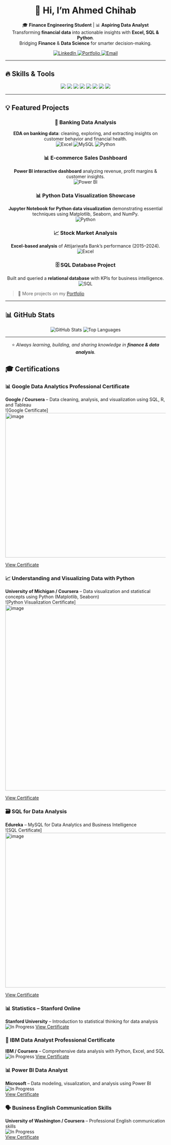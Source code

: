 <!-- ========================= -->
<!--  Ahmed Chihab GitHub README -->
<!-- ========================= -->

<div align="center">
  <h1>👋 Hi, I’m Ahmed Chihab</h1>
  <p>
    🎓 <b>Finance Engineering Student</b> | 📊 <b>Aspiring Data Analyst</b><br>
    Transforming <b>financial data</b> into actionable insights with <b>Excel, SQL & Python</b>.<br>
    Bridging <b>Finance</b> & <b>Data Science</b> for smarter decision-making.
  </p>
  
  <p>
    <a href="https://www.linkedin.com/in/ahmed-chihab-96a849337/">
      <img src="https://img.shields.io/badge/LinkedIn-blue?style=for-the-badge&logo=linkedin&logoColor=white" alt="LinkedIn"/>
    </a>
    <a href="https://www.datascienceportfol.io/ahmedchihab">
      <img src="https://img.shields.io/badge/Portfolio-orange?style=for-the-badge&logo=about.me&logoColor=white" alt="Portfolio"/>
    </a>
    <a href="mailto:ahmed.chihab@uit.ac.ma">
      <img src="https://img.shields.io/badge/Email-red?style=for-the-badge&logo=gmail&logoColor=white" alt="Email"/>
    </a>
  </p>
</div>

---

## 🔥 Skills & Tools

<div align="center">
  <img src="https://img.shields.io/badge/Python-3776AB?style=for-the-badge&logo=python&logoColor=white"/>
  <img src="https://img.shields.io/badge/SQL-4479A1?style=for-the-badge&logo=mysql&logoColor=white"/>
  <img src="https://img.shields.io/badge/Excel-217346?style=for-the-badge&logo=microsoft-excel&logoColor=white"/>
  <img src="https://img.shields.io/badge/PowerBI-F2C811?style=for-the-badge&logo=microsoft-power-bi&logoColor=black"/>
  <img src="https://img.shields.io/badge/Pandas-150458?style=for-the-badge&logo=pandas&logoColor=white"/>
  <img src="https://img.shields.io/badge/Numpy-013243?style=for-the-badge&logo=numpy&logoColor=white"/>
  <img src="https://img.shields.io/badge/Matplotlib-D03F3F?style=for-the-badge&logo=matplotlib&logoColor=white"/>
  <img src="https://img.shields.io/badge/Seaborn-4C6473?style=for-the-badge&logo=seaborn&logoColor=white"/>
</div>

---

## 💡 Featured Projects

<div align="center">

### 🚀 Banking Data Analysis
**EDA on banking data**: cleaning, exploring, and extracting insights on customer behavior and financial health.  
![Excel](https://img.shields.io/badge/Excel-DataCleaning-green) ![MySQL](https://img.shields.io/badge/MySQL-Database-blue) ![Python](https://img.shields.io/badge/Python-Analysis-yellow)


### 📊 E-commerce Sales Dashboard
**Power BI interactive dashboard** analyzing revenue, profit margins & customer insights.  
![Power BI](https://img.shields.io/badge/PowerBI-Interactive-blue)


### 📊 Python Data Visualization Showcase
**Jupyter Notebook for Python data visualization** demonstrating essential techniques using Matplotlib, Seaborn, and NumPy.  
![Python](https://img.shields.io/badge/Python-DataVisualization-blue)


### 📈 Stock Market Analysis
**Excel-based analysis** of Attijariwafa Bank’s performance (2015–2024).  
![Excel](https://img.shields.io/badge/Excel-Finance-green)

### 🗄️ SQL Database Project
Built and queried a **relational database** with KPIs for business intelligence.  
![SQL](https://img.shields.io/badge/SQL-Database-yellow)

</div>

> 🔗 More projects on my [Portfolio](https://www.datascienceportfol.io/ahmedchihab)

---

## 📊 GitHub Stats

<div align="center">
  <img src="https://github-readme-stats.vercel.app/api?username=AhmedChihab&show_icons=true&theme=radical" alt="GitHub Stats"/>
  <img src="https://github-readme-stats.vercel.app/api/top-langs/?username=AhmedChihab&layout=compact&theme=radical" alt="Top Languages"/>
</div>

---

<div align="center">
  ⭐ <i>Always learning, building, and sharing knowledge in <b>finance & data analysis</b>.</i>
</div>


## 🎓 Certifications

### 📊 Google Data Analytics Professional Certificate  
**Google / Coursera** – Data cleaning, analysis, and visualization using SQL, R, and Tableau  
![Google Certificate] <img width="581" height="452" alt="image" src="https://github.com/user-attachments/assets/a8f3257e-a54c-483c-bfdd-39b89f59af94" />
 
[View Certificate](https://www.coursera.org/professional-certificates/google-data-analytics)

### 📈 Understanding and Visualizing Data with Python  
**University of Michigan / Coursera** – Data visualization and statistical concepts using Python (Matplotlib, Seaborn)  
![Python Visualization Certificate]<img width="756" height="581" alt="image" src="https://github.com/user-attachments/assets/4811ec61-8158-4dfb-8fe6-d9575abf6ea0" />
 
[View Certificate](https://www.coursera.org/learn/understanding-visualization-data)

### 🗃️ SQL for Data Analysis  
**Edureka** – MySQL for Data Analytics and Business Intelligence  
![SQL Certificate]<img width="639" height="484" alt="image" src="https://github.com/user-attachments/assets/a1eb4e17-f6a0-4e46-a4af-9f2a1812f035" />
  
[View Certificate](https://www.edx.org/learn/data-science/ibm-sql-for-data-science)

### 📊 Statistics – Stanford Online  
**Stanford University** – Introduction to statistical thinking for data analysis  
![In Progress](https://img.shields.io/badge/Status-In%20Progress-orange)
[View Certificate](https://online.stanford.edu/courses/xfds110-introduction-statistics)

### 🧠 IBM Data Analyst Professional Certificate  
**IBM / Coursera** – Comprehensive data analysis with Python, Excel, and SQL  
![In Progress](https://img.shields.io/badge/Status-In%20Progress-orange)
[View Certificate](https://www.coursera.org/professional-certificates/ibm-data-analyst)

### 📊 Power BI Data Analyst  
**Microsoft** – Data modeling, visualization, and analysis using Power BI  
![In Progress](https://img.shields.io/badge/Status-In%20Progress-orange)  
[View Certificate](https://learn.microsoft.com/en-us/credentials/certifications/data-analyst-associate/)

### 🗣️ Business English Communication Skills  
**University of Washington / Coursera** – Professional English communication skills  
![In Progress](https://img.shields.io/badge/Status-In%20Progress-orange)  
[View Certificate](https://www.coursera.org/specializations/business-english)
